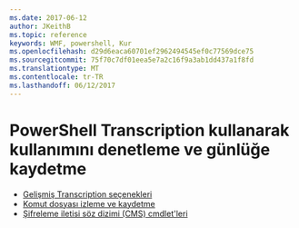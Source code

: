 ```yaml
---
ms.date: 2017-06-12
author: JKeithB
ms.topic: reference
keywords: WMF, powershell, Kur
ms.openlocfilehash: d29d6eaca60701ef2962494545ef0c77569dce75
ms.sourcegitcommit: 75f70c7df01eea5e7a2c16f9a3ab1dd437a1f8fd
ms.translationtype: MT
ms.contentlocale: tr-TR
ms.lasthandoff: 06/12/2017
---
```

# <a name="audit-powershell-usage-using-transcription-and-logging"></a>PowerShell Transcription kullanarak kullanımını denetleme ve günlüğe kaydetme

- [Gelişmiş Transcription seçenekleri](audit_transcript.md)
- [Komut dosyası izleme ve kaydetme](audit_script.md)
- [Şifreleme iletisi söz dizimi (CMS) cmdlet'leri](audit_cms.md)


